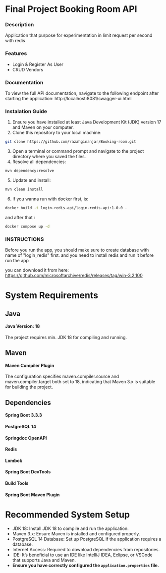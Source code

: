# Final Project Booking Room API

### Description

Application that purpose for experimentation in limit request per second with redis 

### Features

- Login & Register As User
- CRUD Vendors

### Documentation

To view the full API documentation, navigate to the following endpoint after starting the application: 
http://localhost:8081/swagger-ui.html

### Instalation Guide

1. Ensure you have installed at least Java Development Kit (JDK) version 17 and Maven on your computer.
2. Clone this repository to your local machine:
``` bash
git clone https://github.com/razahginanjar/Booking-room.git
```
3. Open a terminal or command prompt and navigate to the project directory where you saved the files.
4. Resolve all dependencies:
```bash
mvn dependency:resolve
```
5. Update and install:
```bash
mvn clean install
```
6. If you wanna run with docker 
first, is:
```bash
docker build -t login-redis-api/login-redis-api:1.0.0 .
```
and after that :
```bash
docker compose up -d
```
### INSTRUCTIONS
Before you run the app, you should make sure to create database with name of "login_redis" first.
and you need to install redis and run it before run the app

you can download it from here:
https://github.com/microsoftarchive/redis/releases/tag/win-3.2.100

# System Requirements

## Java
#### Java Version: 18
The project requires min. JDK 18 for compiling and running.
## Maven
#### Maven Compiler Plugin
The configuration specifies maven.compiler.source and maven.compiler.target both set to 18, indicating that Maven 3.x is suitable for building the project.
## Dependencies
#### Spring Boot 3.3.3
#### PostgreSQL 14 
#### Springdoc OpenAPI
#### Redis
#### Lombok
#### Spring Boot DevTools
#### Build Tools
#### Spring Boot Maven Plugin

# Recommended System Setup
- JDK 18: Install JDK 18 to compile and run the application.
- Maven 3.x: Ensure Maven is installed and configured properly.
- PostgreSQL 14 Database: Set up PostgreSQL if the application requires a database.
- Internet Access: Required to download dependencies from repositories.
- IDE: It’s beneficial to use an IDE like IntelliJ IDEA, Eclipse, or VSCode that supports Java and Maven.
- **Ensure you have correctly configured the `application.properties` file.**

